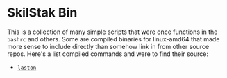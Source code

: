 # SkilStak Bin

This is a collection of many simple scripts that were once functions
in the `bashrc` and others. Some are compiled binaries for linux-amd64
that made more sense to include directly than somehow link in from
other source repos. Here's a list compiled commands and were to find
their source:

* [`laston`](http://github.com/skilstak/laston.git)
